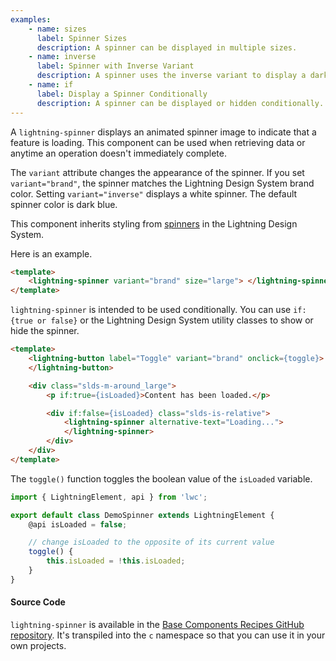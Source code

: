 ```yaml
---
examples:
    - name: sizes
      label: Spinner Sizes
      description: A spinner can be displayed in multiple sizes.
    - name: inverse
      label: Spinner with Inverse Variant
      description: A spinner uses the inverse variant to display a dark background.
    - name: if
      label: Display a Spinner Conditionally
      description: A spinner can be displayed or hidden conditionally.
---
```


A `lightning-spinner` displays an animated spinner image to indicate that a
feature is loading. This component can be used when retrieving data or anytime
an operation doesn't immediately complete.

The `variant` attribute changes the appearance of the spinner. If you set
`variant="brand"`, the spinner matches the Lightning Design System brand
color. Setting `variant="inverse"` displays a white spinner. The default
spinner color is dark blue.

This component inherits styling from
[spinners](https://www.lightningdesignsystem.com/components/spinners/) in the
Lightning Design System.

Here is an example.

```html
<template>
    <lightning-spinner variant="brand" size="large"> </lightning-spinner>
</template>
```

`lightning-spinner` is intended to be used conditionally. You can use
`if:{true or false}` or the Lightning Design System utility classes to show or hide the
spinner.

```html
<template>
    <lightning-button label="Toggle" variant="brand" onclick={toggle}>
    </lightning-button>

    <div class="slds-m-around_large">
        <p if:true={isLoaded}>Content has been loaded.</p>

        <div if:false={isLoaded} class="slds-is-relative">
            <lightning-spinner alternative-text="Loading...">
            </lightning-spinner>
        </div>
    </div>
</template>
```

The `toggle()` function toggles the boolean value of the `isLoaded` variable.

```javascript
import { LightningElement, api } from 'lwc';

export default class DemoSpinner extends LightningElement {
    @api isLoaded = false;

    // change isLoaded to the opposite of its current value
    toggle() {
        this.isLoaded = !this.isLoaded;
    }
}
```

#### Source Code

`lightning-spinner` is available in the [Base Components Recipes GitHub repository](https://github.com/salesforce/base-components-recipes#documentation). It's transpiled into the `c` namespace so that you can use it in your own projects.
